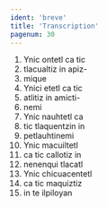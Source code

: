 ```yaml
---
ident: 'breve'
title: 'Transcription'
pagenum: 30
---
```

1.  Ynic ontetl ca tic
2.  tlacualtiz in apiz-
3.  mique
4.  Ynici etetl ca tic
5.  atlitiz in amicti-
6.  nemi
7.  Ynic nauhtetl ca
8.  tic tlaquentzin in
9.  petlauhtinemi
10.  Ynic macuiltetl
11.  ca tic callotiz in
12.  nenenqui tlacatl
13.  Ynic chicuacentetl
14.  ca tic maquiztiz
15.  in te ilpiloyan
